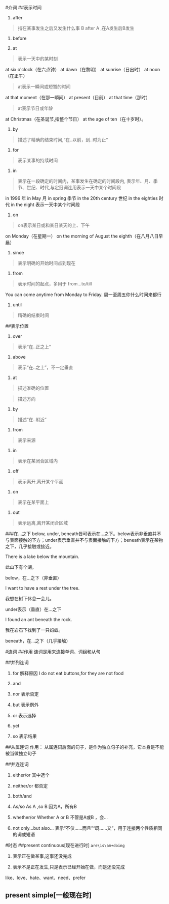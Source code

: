 #介词
##表示时间
1. after
>指在某事发生之后又发生什么事
B after A ,在A发生后B发生

1. before

1. at
>表示一天中的某时刻  

at six o'clock（在六点钟）
at dawn（在黎明）
at sunrise（日出时）
at noon（在正午）

> at表示一瞬间或短暂的时间

at that moment（在那一瞬间）
at present（目前）
at that time（那时）

>at表示节日或年龄

at Christmas（在圣诞节,指整个节日）
at the age of ten（在十岁时）。

1. by
>描述了精确的结束时间,“在..以前，到..时为止”

1. for
>表示某事的持续时间

1. in
>表示在一段确定的时间内，某事发生在确定的时间段内,
表示年、月、季节、世纪、时代,与定冠词连用表示一天中某个时间段

in 1996     年
in May      月
in spring   季节
in the 20th century 世纪
in the eighties  时代
in the night  表示一天中某个时间段
1. on
>on表示某日或和某日某天的上、下午

on Monday（在星期一）
on the morning of August the eighth（在八月八日早晨）

1. since
>表示明确的开始时间点到现在

1. from
> 表示时间的起点，多用于 from...to/till

You can come anytime from Monday to Friday. 周一至周五你什么时间来都行


1. until
>精确的结束时间

##表示位置
1. over
>表示“在..正之上”


1. above
>表示“在..之上”，不一定垂直

1. at
>描述准确的位置

>描述方向


1. by
>描述“在..附近”

1. from
>表示来源

1. in
>表示在某闭合区域内


1. off
>表示离开,离开某个平面

1. on
>表示在某平面上

1. out
>表示远离,离开某闭合区域

###在...之下
below, under, beneath皆可表示在…之下。below表示非垂直并不与表面接触的下方；under表示垂直并不与表面接触的下方；beneath表示在某物之下，几乎接触或接近。

There is a lake below the mountain.

此山下有个湖。

below，在…之下（非垂直）

I want to have a rest under the tree.

我想在树下休息一会儿。

under表示（垂直）在…之下

I found an ant beneath the rock.

我在岩石下找到了一只蚂蚁。

beneath，在…之下（几乎接触）

#连词
##作用
连词是用来连接单词、词组和从句

##并列连词
1. for
解释原因
I do not eat buttons,for they are not food

1. and

1. nor
表示否定

1. but
表示例外

1. or
表示选择

1. yet

1. so
表示结果


##从属连词
作用：
从属连词后面的句子，是作为独立句子的补充，它本身是不能被当做独立句子


##并连连词

1. either/or
其中选个

1. neither/or
都否定

1. both/and

1. As/so
As A ,so B  因为A，所有B

1. whether/or
Whether A or B 不管是A或B ，会...

1. not only...but also...
表示“不仅……而且”“既……又”，用于连接两个性质相同的词或短语



#时态
##present continuous[现在进行时]
``are\is\am+doing``
1. 表示正在做某事,这事还没完成

1. 表示不是正在发生,只是表示已经开始在做，而是还没完成

like、love、hate、want、need、prefer


## present simple[一般现在时]
